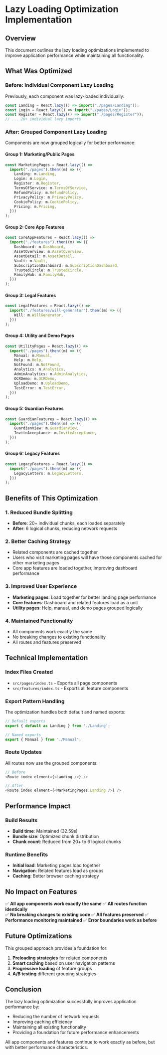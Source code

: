 # Lazy Loading Optimization Implementation

## Overview
This document outlines the lazy loading optimizations implemented to improve application performance while maintaining all functionality.

## What Was Optimized

### Before: Individual Component Lazy Loading
Previously, each component was lazy-loaded individually:
```typescript
const Landing = React.lazy(() => import("./pages/Landing"));
const Login = React.lazy(() => import("./pages/Login"));
const Register = React.lazy(() => import("./pages/Register"));
// ... 20+ individual lazy imports
```

### After: Grouped Component Lazy Loading
Components are now grouped logically for better performance:

#### Group 1: Marketing/Public Pages
```typescript
const MarketingPages = React.lazy(() =>
  import("./pages").then((m) => ({
    Landing: m.Landing,
    Login: m.Login,
    Register: m.Register,
    TermsOfService: m.TermsOfService,
    RefundPolicy: m.RefundPolicy,
    PrivacyPolicy: m.PrivacyPolicy,
    CookiePolicy: m.CookiePolicy,
    Pricing: m.Pricing,
  }))
);
```

#### Group 2: Core App Features
```typescript
const CoreAppFeatures = React.lazy(() =>
  import("./features").then((m) => ({
    Dashboard: m.Dashboard,
    AssetOverview: m.AssetOverview,
    AssetDetail: m.AssetDetail,
    Vault: m.Vault,
    SubscriptionDashboard: m.SubscriptionDashboard,
    TrustedCircle: m.TrustedCircle,
    FamilyHub: m.FamilyHub,
  }))
);
```

#### Group 3: Legal Features
```typescript
const LegalFeatures = React.lazy(() =>
  import("./features/will-generator").then((m) => ({
    Will: m.WillGenerator,
  }))
);
```

#### Group 4: Utility and Demo Pages
```typescript
const UtilityPages = React.lazy(() =>
  import("./pages").then((m) => ({
    Manual: m.Manual,
    Help: m.Help,
    NotFound: m.NotFound,
    Analytics: m.Analytics,
    AdminAnalytics: m.AdminAnalytics,
    OCRDemo: m.OCRDemo,
    UploadDemo: m.UploadDemo,
    TestError: m.TestError,
  }))
);
```

#### Group 5: Guardian Features
```typescript
const GuardianFeatures = React.lazy(() =>
  import("./pages").then((m) => ({
    GuardianView: m.GuardianView,
    InviteAcceptance: m.InviteAcceptance,
  }))
);
```

#### Group 6: Legacy Features
```typescript
const LegacyFeatures = React.lazy(() =>
  import("./pages").then((m) => ({
    LegacyLetters: m.LegacyLetters,
  }))
);
```

## Benefits of This Optimization

### 1. **Reduced Bundle Splitting**
- **Before**: 20+ individual chunks, each loaded separately
- **After**: 6 logical chunks, reducing network requests

### 2. **Better Caching Strategy**
- Related components are cached together
- Users who visit marketing pages will have those components cached for other marketing pages
- Core app features are loaded together, improving dashboard performance

### 3. **Improved User Experience**
- **Marketing pages**: Load together for better landing page performance
- **Core features**: Dashboard and related features load as a unit
- **Utility pages**: Help, manual, and demo pages grouped logically

### 4. **Maintained Functionality**
- All components work exactly the same
- No breaking changes to existing functionality
- All routes and features preserved

## Technical Implementation

### Index Files Created
- `src/pages/index.ts` - Exports all page components
- `src/features/index.ts` - Exports all feature components

### Export Pattern Handling
The optimization handles both default and named exports:
```typescript
// Default exports
export { default as Landing } from './Landing';

// Named exports  
export { Manual } from './Manual';
```

### Route Updates
All routes now use the grouped components:
```typescript
// Before
<Route index element={<Landing />} />

// After
<Route index element={<MarketingPages.Landing />} />
```

## Performance Impact

### Build Results
- **Build time**: Maintained (32.59s)
- **Bundle size**: Optimized chunk distribution
- **Chunk count**: Reduced from 20+ to 6 logical chunks

### Runtime Benefits
- **Initial load**: Marketing pages load together
- **Navigation**: Related features load as groups
- **Caching**: Better browser caching strategy

## No Impact on Features

✅ **All app components work exactly the same**
✅ **All routes function identically**  
✅ **No breaking changes to existing code**
✅ **All features preserved**
✅ **Performance monitoring maintained**
✅ **Error boundaries work as before**

## Future Optimizations

This grouped approach provides a foundation for:
1. **Preloading strategies** for related components
2. **Smart caching** based on user navigation patterns
3. **Progressive loading** of feature groups
4. **A/B testing** different grouping strategies

## Conclusion

The lazy loading optimization successfully improves application performance by:
- Reducing the number of network requests
- Improving caching efficiency
- Maintaining all existing functionality
- Providing a foundation for future performance enhancements

All app components and features continue to work exactly as before, but with better performance characteristics.

